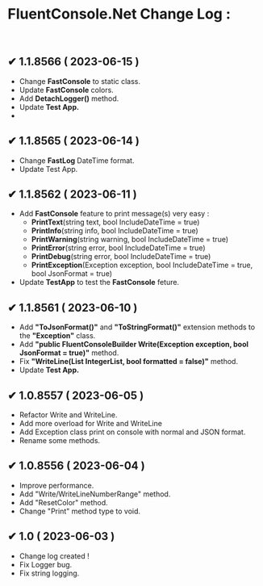 # FluentConsole.Net Change Log :
</br>

   ## ✔ 1.1.8566 ( 2023-06-15 )
   * Change **FastConsole** to static class.
   * Update **FastConsole** colors.
   * Add **DetachLogger()** method.
   * Update **Test App.**
   * 

   ## ✔ 1.1.8565 ( 2023-06-14 )
   * Change **FastLog** DateTime format.
   * Update Test App.
   

   ## ✔ 1.1.8562 ( 2023-06-11 )
   * Add **FastConsole** feature to print message(s) very easy :
     - **PrintText**(string text, bool IncludeDateTime = true)
     - **PrintInfo**(string info, bool IncludeDateTime = true)
     - **PrintWarning**(string warning, bool IncludeDateTime = true)
     - **PrintError**(string error, bool IncludeDateTime = true)
     - **PrintDebug**(string error, bool IncludeDateTime = true)
     - **PrintException**(Exception exception, bool IncludeDateTime = true, bool JsonFormat = true)
   * Update **TestApp** to test the **FastConsole** feture.


  ## ✔ 1.1.8561 ( 2023-06-10 )
   * Add **"ToJsonFormat()"** and **"ToStringFormat()"** extension methods to the **"Exception"** class.
   * Add **"public FluentConsoleBuilder Write(Exception exception, bool JsonFormat = true)"** method.
   * Fix **"WriteLine(List<int> IntegerList, bool formatted = false)"** method.
   * Update **Test App.**
 
 
   ## ✔ 1.0.8557 ( 2023-06-05 )
  * Refactor Write and WriteLine.
  * Add more overload for Write and WriteLine
  * Add Exception class print on console with normal and JSON format.
  * Rename some methods.
 
 
## ✔ 1.0.8556 ( 2023-06-04 )
  * Improve performance.
  * Add "Write/WriteLineNumberRange" method.
  * Add "ResetColor" method.
  * Change "Print" method type to void. 
 
 
 ## ✔ 1.0 ( 2023-06-03 )
  * Change log created !
  * Fix Logger bug.
  * Fix string logging.
